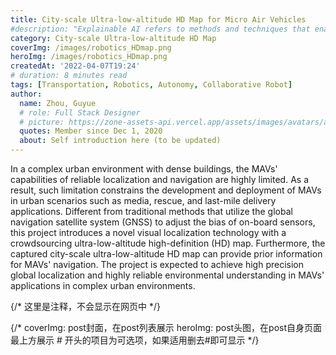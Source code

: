 ```yaml
---
title: City-scale Ultra-low-altitude HD Map for Micro Air Vehicles
#description: "Explainable AI refers to methods and techniques that enable humans."
category: City-scale Ultra-low-altitude HD Map
coverImg: /images/robotics_HDmap.png
heroImg: /images/robotics_HDmap.png
createdAt: '2022-04-07T19:24'
# duration: 8 minutes read
tags: [Transportation, Robotics, Autonomy, Collaborative Robot]
author:
  name: Zhou, Guyue
  # role: Full Stack Designer
  # picture: https://zone-assets-api.vercel.app/assets/images/avatars/avatar_2.jpg
  quotes: Member since Dec 1, 2020
  about: Self introduction here (to be updated)
---
```


In a complex urban environment with dense buildings, the MAVs' capabilities of reliable localization and navigation are highly limited. As a result, such limitation constrains the development and deployment of MAVs in urban scenarios such as media, rescue, and last-mile delivery applications. Different from traditional methods that utilize the global navigation satellite system (GNSS) to adjust the bias of on-board sensors, this project introduces a novel visual localization technology with a crowdsourcing ultra-low-altitude high-definition (HD) map. Furthermore, the captured city-scale ultra-low-altitude HD map can provide prior information for MAVs' navigation. The project is expected to achieve high precision global localization and highly reliable environmental understanding in MAVs' applications in complex urban environments.

{/* 这里是注释，不会显示在网页中 */}

{/*
coverImg: post封面，在post列表展示
heroImg: post头图，在post自身页面最上方展示
\# 开头的项目为可选项，如果适用删去#即可显示
 */}
